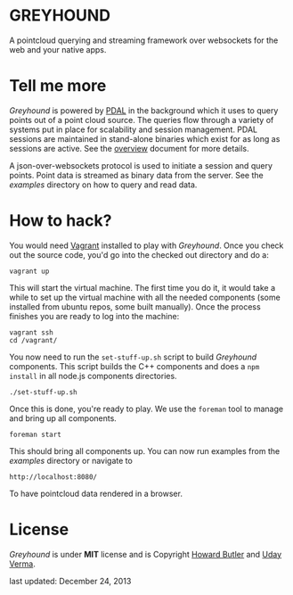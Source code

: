 # GREYHOUND

A pointcloud querying and streaming framework over websockets for the web and your native apps.

# Tell me more
_Greyhound_ is powered by [PDAL](http://www.pointcloud.org/) in the background which it uses to query points out of a point cloud source. The queries flow through a variety of systems put in place for scalability and session management.  PDAL sessions are maintained in stand-alone binaries which exist for as long as sessions are active.  See the [overview](https://github.com/hobu/greyhound/blob/master/doc/overview.rst) document for more details.

A json-over-websockets protocol is used to initiate a session and query points.  Point data is streamed as binary data from the server.  See the _examples_ directory on how to query and read data.

# How to hack?
You would need [Vagrant](http://www.vagrantup.com/) installed to play with _Greyhound_.  Once you check out the source code, you'd go into the checked out directory and do a:

	vagrant up
	
This will start the virtual machine.  The first time you do it, it would take a while to set up the virtual machine with all the needed components (some installed from ubuntu repos, some built manually).  Once the process finishes you are ready to log into the machine:

	vagrant ssh
	cd /vagrant/

You now need to run the `set-stuff-up.sh` script to build _Greyhound_ components.  This script builds the C++ components and does a `npm install` in all node.js components directories.

	./set-stuff-up.sh
	
Once this is done, you're ready to play.  We use the `foreman` tool to manage and bring up all components.


	foreman start
	
This should bring all components up.  You can now run examples from the _examples_ directory or navigate to

	http://localhost:8080/
	
To have pointcloud data rendered in a browser.

# License
_Greyhound_ is under **MIT** license and is Copyright [Howard Butler](http://hobu.biz) and [Uday Verma](https://github.com/verma).



last updated: December 24, 2013
